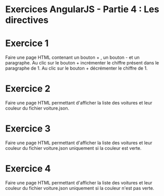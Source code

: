 # Exercices AngularJS - Partie 4 : Les directives

# Exercice 1
Faire une page HTML contenant un bouton + , un bouton - et un paragraphe. Au clic sur le bouton + incrémenter le chiffre présent dans le paragraphe de 1. Au clic sur le bouton + décrémenter le chiffre de 1.

# Exercice 2
Faire une page HTML permettant d'afficher la liste des voitures et leur couleur du fichier voiture.json.

# Exercice 3
Faire une page HTML permettant d'afficher la liste des voitures et leur couleur du fichier voiture.json uniquement si la couleur est verte.

# Exercice 4
Faire une page HTML permettant d'afficher la liste des voitures et leur couleur du fichier voiture.json uniquement si la couleur n'est pas verte. 
